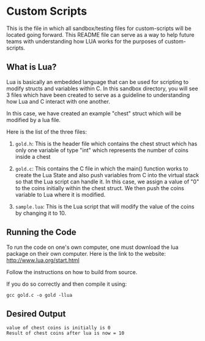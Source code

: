 # Custom Scripts

This is the file in which all sandbox/testing files for custom-scripts will be located going forward. 
This README file can serve as a way to help future teams with understanding how LUA works 
for the purposes of custom-scripts.

## What is Lua? 

Lua is basically an embedded language that can be used for scripting to modify structs and variables within C.
In this sandbox directory, you will see 3 files which have been created to serve as a 
guideline to understanding how Lua and C interact with one another. 

In this case, we have created an example "chest" struct which will be modified by a lua file.

Here is the list of the three files: 

1. `gold.h`: This is the header file which contains the chest struct which has only one variable of type "int" 
	     which represents the number of coins inside a chest

2. `gold.c`: This contains the C file in which the main() function works to create
	     the Lua State and also push variables from C into the virtual stack 
	     so that the Lua script can handle it. In this case, we assign a value of "0" to the coins
	     initially within the chest struct. We then push the coins variable to Lua where it is modified. 

3. `sample.lua`: This is the Lua script that will modify the value of the coins by changing it to 10. 

## Running the Code

To run the code on one's own computer, one must download the lua package on their own computer. 
Here is the link to the website: http://www.lua.org/start.html

Follow the instructions on how to build from source.

If you do so correctly and then compile it using:
```shell
gcc gold.c -o gold -llua
```

## Desired Output
```shell
value of chest coins is initially is 0
Result of chest coins after lua is now = 10
```
